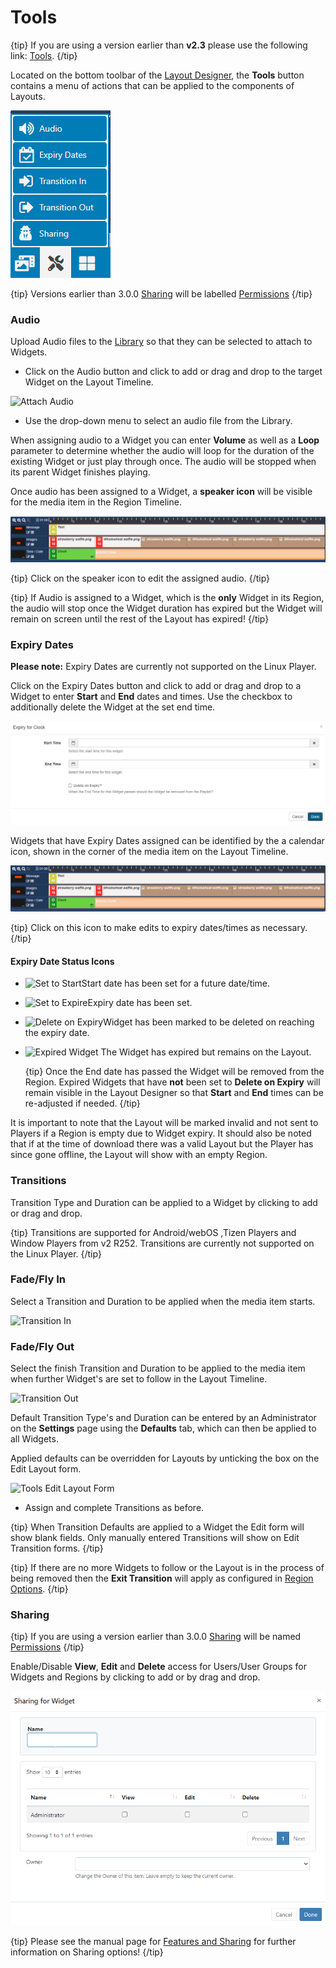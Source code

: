 # Tools

{tip}
If you are using a version earlier than **v2.3** please use the following link: [Tools](layouts_tools_2.0.html). 
{/tip}

Located on the bottom toolbar of the [Layout Designer](layouts_designer.html), the **Tools** button contains a menu of actions that can be applied to the components of Layouts. 

![Tools](img/v3_layouts_tools.png)

{tip}
Versions earlier than 3.0.0 [Sharing](users_features_and_sharing.html) will be labelled [Permissions](users_permissions.html)
{/tip}

### Audio

Upload Audio files to the [Library](media_library.html) so that they can be selected to attach to Widgets. 

- Click on the Audio button and click to add or drag and drop to the target Widget on the Layout Timeline.


![Attach Audio](img/v2_layouts_tools_attach_audio.png)

- Use the drop-down menu to select an audio file from the Library.


When assigning audio to a Widget you can enter **Volume** as well as a **Loop** parameter to determine whether the audio will loop for the duration of the existing Widget or just play through once. The audio will be stopped when its parent Widget finishes playing.

Once audio has been assigned to a Widget, a **speaker icon** will be visible for the media item in the Region Timeline.

![Audio Icon](img/v3_layouts_tools_assigned_audio_icon.png)

{tip}
Click on the speaker icon to edit the assigned audio.
{/tip}

{tip}
If Audio is assigned to a Widget, which is the **only** Widget in its Region, the audio will stop once the Widget duration has expired but the Widget will remain on screen until the rest of the Layout has expired!
{/tip}

### Expiry Dates

**Please note:** Expiry Dates are currently not supported on the Linux Player.

Click on the Expiry Dates button and click to add or drag and drop to a Widget to enter **Start** and **End** dates and times. Use the checkbox to additionally delete the Widget at the set end time.

![Expiry Dates](img/v3_layouts_tools_expiry_dates.png)



Widgets that have Expiry Dates assigned can be identified by the a calendar icon, shown in the corner of the media item on the Layout Timeline. 

![Assigned Expiry Dates](img/v3_layouts_tools_assigned_expiry_dates.png)

{tip}
Click on this icon to make edits to expiry dates/times as necessary.
{/tip}

#### Expiry Date Status Icons

- ![Set to Start](img/v2.3_layouts_tools_set_to_start.png)Start date has been set for a future date/time.

- ![Set to Expire](img/v2.3_layouts_tools_set_to_expire.png)Expiry date has been set.

- ![Delete on Expiry](img/v2.3_layouts_tools_delete_on_expiry.png)Widget has been marked to be deleted on reaching the expiry date.

- ![Expired Widget](img/v2.3_layouts_tools_expired_widget.png) The Widget has expired but remains on the Layout.

  {tip}
  Once the End date has passed the Widget will be removed from the Region. Expired Widgets that have **not** been set to **Delete on Expiry** will remain visible in the Layout Designer so that **Start** and **End** times can be re-adjusted if needed.
  {/tip}

It is important to note that the Layout will be marked invalid and not sent to Players if a Region is empty due to Widget expiry. It should also be noted that if at the time of download there was a valid Layout but the Player has since gone offline, the Layout will show with an empty Region.

### Transitions

Transition Type and Duration can be applied to a Widget by clicking to add or drag and drop.

{tip}
Transitions are supported for Android/webOS ,Tizen Players and Window Players from v2 R252.
Transitions are currently not supported on the Linux Player.
{/tip}

### Fade/Fly In

Select a Transition and Duration to be applied when the media item starts. 

![Transition In](img/v2_layouts_tools_transition_in.png)

### Fade/Fly Out

Select the finish Transition and Duration to be applied to the media item when further Widget's are set to follow in the Layout Timeline.

![Transition Out](img/v2_layouts_tools_transition_out.png)

Default Transition Type's and Duration can be entered by an Administrator on the **Settings** page using the **Defaults** tab, which can then be applied to all Widgets. 

Applied defaults can be overridden for Layouts by unticking the box on the Edit Layout form.

![Tools Edit Layout Form](img/v2_layouts_tools_edit_layout_form.png)

- Assign and complete Transitions as before.


{tip}
When Transition Defaults are applied to a Widget the Edit form will show blank fields. Only manually entered Transitions will show on Edit Transition forms.
{/tip}

{tip}
If there are no more Widgets to follow or the Layout is in the process of being removed then the **Exit Transition** will apply as configured in [Region Options](layouts_regions.html#region_options>).
{/tip}

### Sharing  

{tip}
If you are using a version earlier than 3.0.0 [Sharing](users_features_and_sharing.html) will be named [Permissions](users_permissions.html)
{/tip}

Enable/Disable **View**, **Edit** and **Delete** access for Users/User Groups for Widgets and Regions by clicking to add or by drag and drop. 

![Permissions](img/v3_layouts_tools_sharing.png)

{tip}
Please see the manual page for [Features and Sharing](users_features_and_sharing.html) for further information on Sharing options!
{/tip}